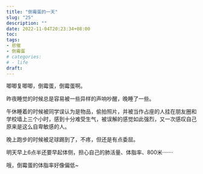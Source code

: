 ```yaml
---
title: "倒霉蛋的一天"
slug: "25"
description: ""
date: 2022-11-04T20:23:34+08:00
toc: 
tags: 
- 悲催
- 倒霉蛋
# categories:
# - life
draft: 
---
```


唧唧复唧唧，倒霉蛋，倒霉蛋啊。

昨夜睡觉的时候总是容易被一些异样的声响吵醒，晚睡了一些。

午休睡着的时候被同学误认为是物品，偷拍照片，并被当作占座的人挂在朋友圈和学校墙上三个小时，感到十分难受生气，被误解的感觉如此强烈，又一次感叹自己原来是这么自卑敏感的人。

晚上跑步的时候被足球踢到了，不疼，但还是有点委屈。

明天早上6点半还要早起体侧，担心自己的肺活量、体脂率、800米·······

哦，倒霉蛋的体脂率好像偏低~





 
